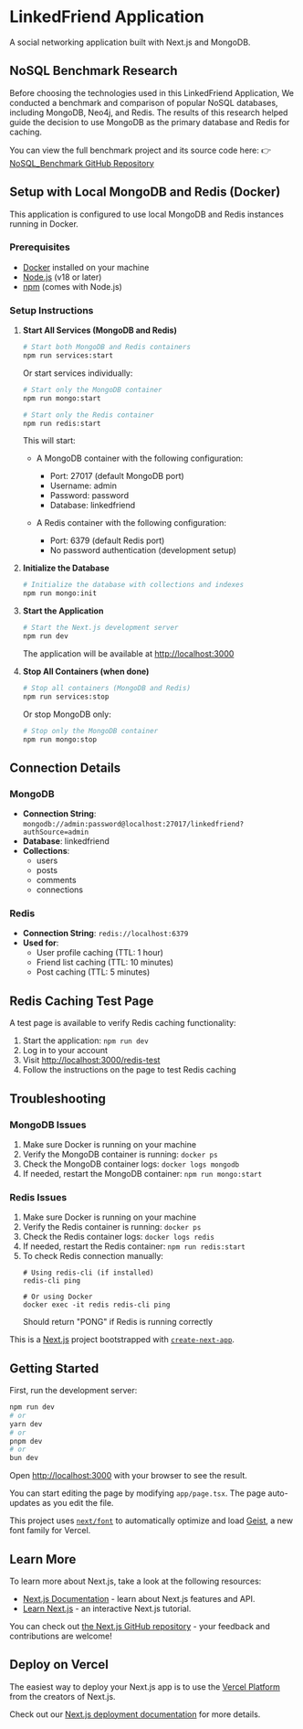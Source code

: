 # LinkedFriend Application

A social networking application built with Next.js and MongoDB.

## NoSQL Benchmark Research

Before choosing the technologies used in this LinkedFriend Application, We conducted a benchmark and comparison of popular NoSQL databases, including MongoDB, Neo4j, and Redis.
The results of this research helped guide the decision to use MongoDB as the primary database and Redis for caching.

You can view the full benchmark project and its source code here:
👉 [NoSQL_Benchmark GitHub Repository](https://github.com/Tianrider/NoSQL_Benchmark)

## Setup with Local MongoDB and Redis (Docker)

This application is configured to use local MongoDB and Redis instances running in Docker.

### Prerequisites

-   [Docker](https://www.docker.com/products/docker-desktop/) installed on your machine
-   [Node.js](https://nodejs.org/) (v18 or later)
-   [npm](https://www.npmjs.com/) (comes with Node.js)

### Setup Instructions

1. **Start All Services (MongoDB and Redis)**

    ```bash
    # Start both MongoDB and Redis containers
    npm run services:start
    ```

    Or start services individually:

    ```bash
    # Start only the MongoDB container
    npm run mongo:start

    # Start only the Redis container
    npm run redis:start
    ```

    This will start:
    
    - A MongoDB container with the following configuration:
      - Port: 27017 (default MongoDB port)
      - Username: admin
      - Password: password
      - Database: linkedfriend

    - A Redis container with the following configuration:
      - Port: 6379 (default Redis port)
      - No password authentication (development setup)

2. **Initialize the Database**

    ```bash
    # Initialize the database with collections and indexes
    npm run mongo:init
    ```

3. **Start the Application**

    ```bash
    # Start the Next.js development server
    npm run dev
    ```

    The application will be available at [http://localhost:3000](http://localhost:3000)

4. **Stop All Containers (when done)**

    ```bash
    # Stop all containers (MongoDB and Redis)
    npm run services:stop
    ```

    Or stop MongoDB only:

    ```bash
    # Stop only the MongoDB container
    npm run mongo:stop
    ```

## Connection Details

### MongoDB
-   **Connection String**: `mongodb://admin:password@localhost:27017/linkedfriend?authSource=admin`
-   **Database**: linkedfriend
-   **Collections**:
    -   users
    -   posts
    -   comments
    -   connections

### Redis
-   **Connection String**: `redis://localhost:6379`
-   **Used for**:
    -   User profile caching (TTL: 1 hour)
    -   Friend list caching (TTL: 10 minutes)
    -   Post caching (TTL: 5 minutes)

## Redis Caching Test Page

A test page is available to verify Redis caching functionality:

1. Start the application: `npm run dev`
2. Log in to your account
3. Visit [http://localhost:3000/redis-test](http://localhost:3000/redis-test)
4. Follow the instructions on the page to test Redis caching

## Troubleshooting

### MongoDB Issues
1. Make sure Docker is running on your machine
2. Verify the MongoDB container is running: `docker ps`
3. Check the MongoDB container logs: `docker logs mongodb`
4. If needed, restart the MongoDB container: `npm run mongo:start`

### Redis Issues
1. Make sure Docker is running on your machine
2. Verify the Redis container is running: `docker ps`
3. Check the Redis container logs: `docker logs redis`
4. If needed, restart the Redis container: `npm run redis:start`
5. To check Redis connection manually:
   ```
   # Using redis-cli (if installed)
   redis-cli ping

   # Or using Docker
   docker exec -it redis redis-cli ping
   ```
   Should return "PONG" if Redis is running correctly

This is a [Next.js](https://nextjs.org) project bootstrapped with [`create-next-app`](https://nextjs.org/docs/app/api-reference/cli/create-next-app).

## Getting Started

First, run the development server:

```bash
npm run dev
# or
yarn dev
# or
pnpm dev
# or
bun dev
```

Open [http://localhost:3000](http://localhost:3000) with your browser to see the result.

You can start editing the page by modifying `app/page.tsx`. The page auto-updates as you edit the file.

This project uses [`next/font`](https://nextjs.org/docs/app/building-your-application/optimizing/fonts) to automatically optimize and load [Geist](https://vercel.com/font), a new font family for Vercel.

## Learn More

To learn more about Next.js, take a look at the following resources:

-   [Next.js Documentation](https://nextjs.org/docs) - learn about Next.js features and API.
-   [Learn Next.js](https://nextjs.org/learn) - an interactive Next.js tutorial.

You can check out [the Next.js GitHub repository](https://github.com/vercel/next.js) - your feedback and contributions are welcome!

## Deploy on Vercel

The easiest way to deploy your Next.js app is to use the [Vercel Platform](https://vercel.com/new?utm_medium=default-template&filter=next.js&utm_source=create-next-app&utm_campaign=create-next-app-readme) from the creators of Next.js.

Check out our [Next.js deployment documentation](https://nextjs.org/docs/app/building-your-application/deploying) for more details.
